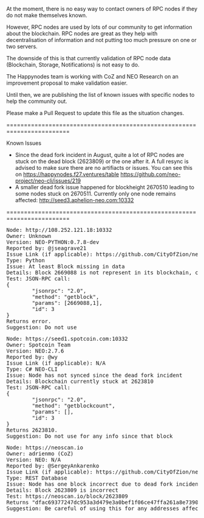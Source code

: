At the moment, there is no easy way to contact owners of RPC nodes if they do not make themselves known.

However, RPC nodes are used by lots of our community to get information about the blockchain. RPC nodes are great as they help with decentralisation of information and not putting too much pressure on one or two servers.

The downside of this is that currently validation of RPC node data (Blockchain, Storage, Notifications) is not easy to do.

The Happynodes team is working with CoZ and NEO Research on an improvement proposal to make validation easier.

Until then, we are publishing the list of known issues with specific nodes to help the community out.

Please make a Pull Request to update this file as the situation changes.

========================================================================

Known Issues

- Since the dead fork incident in August, quite a lot of RPC nodes are stuck on the dead block (2623809) or the one after it.
A full resync is advised to make sure there are no artifiacts or issues. You can see this on https://happynodes.f27.ventures/table
https://github.com/neo-project/neo-cli/issues/219
- A smaller dead fork issue happened for blockheight 2670510 leading to some nodes stuck on 2670511.
Currently only one node remains affected: http://seed3.aphelion-neo.com:10332

========================================================================

<pre>
Node: http://108.252.121.18:10332
Owner: Unknown
Version: NEO-PYTHON:0.7.8-dev
Reported by: @jseagrave21
Issue Link (if applicable): https://github.com/CityOfZion/neo-python/issues/578
Type: Python
Issue: At least Block missing in data
Details: Block 2669088 is not represent in its blockchain, causing account balance issues
Test: JSON-RPC call:
{
        "jsonrpc": "2.0",
        "method": "getblock",
        "params": [2669088,1],
        "id": 3
}
Returns error.
Suggestion: Do not use
</pre>

<pre>
Node: https://seed1.spotcoin.com:10332
Owner: Spotcoin Team
Version: NEO:2.7.6
Reported by: @wy
Issue Link (if applicable): N/A
Type: C# NEO-CLI
Issue: Node has not synced since the dead fork incident
Details: Blockchain currently stuck at 2623810
Test: JSON-RPC call:
{
        "jsonrpc": "2.0",
        "method": "getblockcount",
        "params": [],
        "id": 3
}
Returns 2623810.
Suggestion: Do not use for any info since that block
</pre>

<pre>
Node: https://neoscan.io
Owner: adrienmo (CoZ)
Version: NEO: N/A
Reported by: @SergeyAnkarenko
Issue Link (if applicable): https://github.com/CityOfZion/neo-scan/issues/332
Type: REST Database
Issue: Node has one block incorrect due to dead fork incident
Details: Block 2623809 is incorrect
Test: https://neoscan.io/block/2623809
Returns "dfac69377247dc953a3d479e3a0bef1f06ce47ffa261a8e7390d6cefe955fddb".
Suggestion: Be careful of using this for any addresses affected by this block.
</pre>
